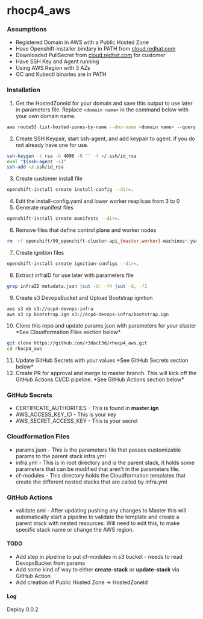 # rhocp4_aws

### Assumptions
* Registered Domain in AWS with a Public Hosted Zone
* Have Openshift-installer bindary in PATH from [cloud.redhat.com](https://cloud.redhat.com/openshift/install/aws/user-provisioned)
* Downloaded PullSecret from [cloud.redhat.com](https://cloud.redhat.com/openshift/install/aws/user-provisioned) for customer
* Have SSH Key and Agent running
* Using AWS Region with 3 AZs
* OC and Kubectl binaries are in PATH


### Installation
1. Get the HostedZoneId for your domain and save this output to use later in parameters file. Replace `<domain name<` in the command below with your own domain name.
```bash
aws route53 list-hosted-zones-by-name --dns-name <domain name> --query 'HostedZones[0].Id' | cut -d/ -f3 |cut -d\" -f1
```
2. Create SSH Keypair, start ssh-agent, and add keypair to agent. if you do not already have one for use.
```bash
ssh-keygen -t rsa -b 4096 -N '' -f ~/.ssh/id_rsa
eval "$(ssh-agent -s)"
ssh-add ~/.ssh/id_rsa
``` 
3. Create customer install file
```bash
openshift-install create install-config --dir=.
```
4. Edit the install-config.yaml and lower worker reaplicas from 3 to 0
5. Generate manifest files
```bash
openshift-install create manifests --dir=.
```
6. Remove files that define control plane and worker nodes
```bash
rm -rf openshift/99_openshift-cluster-api_{master,worker}-machines*.yaml
```
7. Create ignition files
```bash
openshift-install create ignition-configs --dir=.
```
8. Extract infraID for use later with parameters file
```bash
grep infraID metadata.json |cut -d: -f4 |cut -d, -f1
```
9. Create s3 DevopsBucket and Upload Bootstrap ignition
```bash
aws s3 mb s3://ocp4-devops-infra
aws s3 cp bootstrap.ign s3://ocp4-devops-infra/bootstrap.ign
```
10. Clone this repo and update params.json with parameters for your cluster \*See Cloudformation Files section below\*
```bash
git clone https://github.com/r3dact3d/rhocp4_aws.git
cd rhocp4_aws
```
11. Update GitHub Secrets with your values \*See GitHub Secrets section below\*
12. Create PR for approval and merge to master branch.  This will kick off the GitHub Actions CI/CD pipeline. \*See GitHub Actions section below\*


### GitHub Secrets
* CERTIFICATE_AUTHORITIES - This is found in __master.ign__
* AWS_ACCESS_KEY_ID - This is your key
* AWS_SECRET_ACCESS_KEY - This is your secret

### Cloudformation Files
* params.json - This is the parameters file that passes customizable params to the parent stack infra.yml
* infra.yml - This is in root directory and is the parent stack, it holds some parameters that can be modified that aren't in the parameters file.
* cf-modules - This directory holds the Cloudformation templates that create the different nested stacks that are called by infra.yml

### GitHub Actions
* validate.aml - After updating pushing any changes to Master this will automatically start a pipeline to validate the template and create a parent stack with nested resources.  Will need to edit this, to make specific stack name or change the AWS region.

#### TODO
* Add step in pipeline to put cf-modules in s3 bucket - needs to read DevopsBucket from params
* Add some kind of way to either __create-stack__ or __update-stack__ via GitHub Action
* Add creation of Public Hosted Zone -> HostedZoneId 

#### Log
Deploy 0.0.2